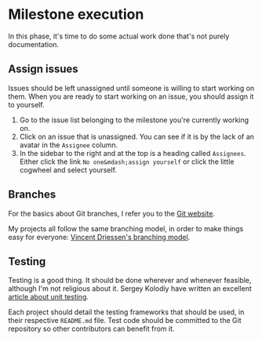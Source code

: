 # Milestone execution
In this phase, it's time to do some actual work done that's not purely 
documentation.

## Assign issues
Issues should be left unassigned until someone is willing to start working on 
them. When you are ready to start working on an issue, you should assign it to 
yourself.

1. Go to the issue list belonging to the milestone you're currently working on.
1. Click on an issue that is unassigned. You can see if it is by the lack of an 
avatar in the `Assignee` column.
1. In the sidebar to the right and at the top is a heading called `Assignees`. 
Either click the link `No one&mdash;assign yourself` or click the little 
cogwheel and select yourself.

## Branches
For the basics about Git branches, I refer you to the [Git website][1].

My projects all follow the same branching model, in order to make things easy 
for everyone: [Vincent Driessen's branching model][2].

## Testing
Testing is a good thing. It should be done wherever and whenever feasible, 
although I'm not religious about it. Sergey Kolodiy have written an excellent 
[article about unit testing][3].

Each project should detail the testing frameworks that should be used, in their 
respective `README.md` file. Test code should be committed to the Git 
repository so other contributors can benefit from it.

[1]: https://git-scm.com/
[2]: https://nvie.com/posts/a-successful-git-branching-model/
[3]: https://www.toptal.com/qa/how-to-write-testable-code-and-why-it-matters
